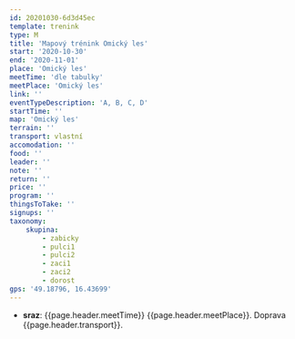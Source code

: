```yaml
---
id: 20201030-6d3d45ec
template: trenink
type: M
title: 'Mapový trénink Omický les'
start: '2020-10-30'
end: '2020-11-01'
place: 'Omický les'
meetTime: 'dle tabulky'
meetPlace: 'Omický les'
link: ''
eventTypeDescription: 'A, B, C, D'
startTime: ''
map: 'Omický les'
terrain: ''
transport: vlastní
accomodation: ''
food: ''
leader: ''
note: ''
return: ''
price: ''
program: ''
thingsToTake: ''
signups: ''
taxonomy:
    skupina:
        - zabicky
        - pulci1
        - pulci2
        - zaci1
        - zaci2
        - dorost
gps: '49.18796, 16.43699'
---
```


* **sraz**: {{page.header.meetTime}} {{page.header.meetPlace}}. Doprava {{page.header.transport}}.
